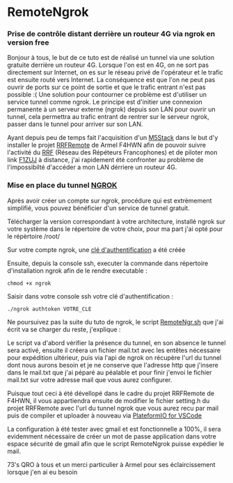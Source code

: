 # RemoteNgrok
### Prise de contrôle distant derrière un routeur 4G via ngrok en version free

Bonjour à tous, le but de ce tuto est de réalisé un tunnel via une solution gratuite derrière un routeur 4G. 
Lorsque l'on est en 4G, on ne sort pas directement sur Internet, on es sur le réseau privé de l'opérateur et le trafic est ensuite routé vers Internet. 
La conséquence est que l'on ne peut pas ouvrir de ports sur ce point de sortie et que le trafic entrant n'est pas possible :( 
Une solution pour contourner ce problème est d'utiliser un service tunnel comme ngrok. 
Le principe est d'initier une connexion permanente à un serveur externe (ngrok) depuis son LAN pour ouvrir un tunnel, cela permettra au trafic entrant de rentrer sur le serveur ngrok, passer dans le tunnel pour arriver sur son LAN.

Ayant depuis peu de temps fait l'acquisition d'un [M5Stack](https://m5stack.com/) dans le but d'y installer le projet [RRFRemote](https://github.com/armel/RRFRemote) de Armel F4HWN afin de pouvoir suivre l'activité du [RRF](https://f5nlg.wordpress.com/2015/12/28/nouveau-reseau-french-repeater-network/) (Réseau des Répéteurs Francophones) et de piloter mon link [F1ZUJ](https://www.qrz.com/db/F1ZUJ) à distance, j'ai rapidement été confronter au problème de l'impossibilté d'accéder a mon LAN dérriere un routeur 4G.

### Mise en place du tunnel [NGROK](https://dashboard.ngrok.com/get-started/setup)

Après avoir créer un compte sur ngrok, procédure qui est extrèmement simplifié, vous pouvez bénéficier d'un service de tunnel gratuit.

Télécharger la version correspondant à votre architecture, installé ngrok sur votre système dans le répertoire de votre choix, pour ma part j'ai opté pour le répèrtoire /root/

Sur votre compte ngrok, une [clé d'authentification](https://dashboard.ngrok.com/get-started/setup) a été créée

Ensuite, depuis la console ssh, executer la commande dans répertoire d'installation ngrok afin de le rendre executable :

`chmod +x ngrok`

Saisir dans votre console ssh votre clé d'authentification :

`./ngrok authtoken VOTRE_CLE`

Ne poursuivez pas la suite du tuto de ngrok, le script [RemoteNgr.sh](https://github.com/F4ICR/RemoteNgrok/blob/main/RemoteNgrok.sh) que j'ai écrit va se charger du reste, j'explique :

Le script va d'abord vérifier la présence du tunnel, en son absence le tunnel sera activé, ensuite il créera un fichier mail.txt avec les entêtes nécessaire pour expédition ultérieur, puis via l'api de ngrok on récupère l'url du tunnel dont nous aurons besoin et je ne conserve que l'adresse http que j'insere dans le mail.txt que j'ai péparé au péalable et pour finir j'envoi le fichier mail.txt sur votre adresse mail que vous aurez configurer.

Puisque tout ceci à été dévellopé dans le cadre du projet RRFRemote de F4HWN, il vous appartiendra ensuite de modifier le fichier setting.h du projet RRFRemote avec l'url du tunnel ngrok que vous aurez recu par mail puis de compiler et uploader à nouveau via [PlateformIO for VSCode](https://platformio.org/install/ide?install=vscode)

La configuration à été tester avec gmail et est fonctionnelle a 100%, il sera evidemment nécessaire de créer un mot de passe application dans votre espace sécurité de gmail afin que le script RemoteNgrok puisse expédier le mail.

73's QRO à tous et un merci particulier à Armel pour ses éclaircissement lorsque j'en ai eu besoin
